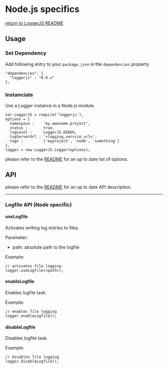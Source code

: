 # Node.js specifics
[return to LoggerJS README](https://github.com/luscus/LoggerJS/blob/master/README.md)


## Usage

### Set Dependency

Add following entry to your `package.json` in the `dependencies` property

    "dependencies": {
      "loggerjs" : "0.0.x"
    },


### Instanciate

Use a Logger instance in a Node.js module

    var LoggerJS = require('loggerjs'),
    options = {
      namespace :    'my.awesome.project',
      status :       true,
      logLevel :     LoggerJS.DEBUG,
      logServerUrl : '<logging_service_url>',
      tags :         ['myproject', 'node', 'something']
    },
    logger = new LoggerJS.Logger(options);

please refer to the [README](https://github.com/luscus/LoggerJS/blob/master/README.md) for an up to date list of options.

## API

please refer to the [README](https://github.com/luscus/LoggerJS/blob/master/README.md) for an up to date API description.

----------

### Logfile API (Node specific)

#### useLogfile

Activates writing log entries to files.

Parameter:

* path: absolute path to the logfile

Example:

    // activates file logging
    logger.useLogfile(<path>);

#### enableLogfile

Enables logfile task.

Example:

    // enables file logging
    logger.enableLogfile();

#### disableLogfile

Disables logfile task.

Example:

    // disables file logging
    logger.disableLogfile();

